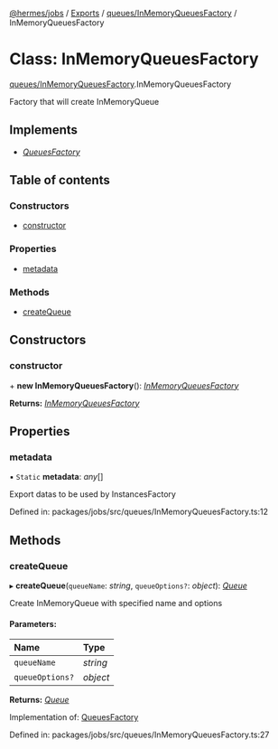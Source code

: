 [@hermes/jobs](../README.md) / [Exports](../modules.md) / [queues/InMemoryQueuesFactory](../modules/queues_inmemoryqueuesfactory.md) / InMemoryQueuesFactory

# Class: InMemoryQueuesFactory

[queues/InMemoryQueuesFactory](../modules/queues_inmemoryqueuesfactory.md).InMemoryQueuesFactory

Factory that will create InMemoryQueue

## Implements

* [*QueuesFactory*](../interfaces/queues_queuesfactory.queuesfactory.md)

## Table of contents

### Constructors

- [constructor](queues_inmemoryqueuesfactory.inmemoryqueuesfactory.md#constructor)

### Properties

- [metadata](queues_inmemoryqueuesfactory.inmemoryqueuesfactory.md#metadata)

### Methods

- [createQueue](queues_inmemoryqueuesfactory.inmemoryqueuesfactory.md#createqueue)

## Constructors

### constructor

\+ **new InMemoryQueuesFactory**(): [*InMemoryQueuesFactory*](queues_inmemoryqueuesfactory.inmemoryqueuesfactory.md)

**Returns:** [*InMemoryQueuesFactory*](queues_inmemoryqueuesfactory.inmemoryqueuesfactory.md)

## Properties

### metadata

▪ `Static` **metadata**: *any*[]

Export datas to be used by InstancesFactory

Defined in: packages/jobs/src/queues/InMemoryQueuesFactory.ts:12

## Methods

### createQueue

▸ **createQueue**(`queueName`: *string*, `queueOptions?`: *object*): [*Queue*](queues_queue.queue.md)

Create InMemoryQueue with specified name and options

#### Parameters:

Name | Type |
:------ | :------ |
`queueName` | *string* |
`queueOptions?` | *object* |

**Returns:** [*Queue*](queues_queue.queue.md)

Implementation of: [QueuesFactory](../interfaces/queues_queuesfactory.queuesfactory.md)

Defined in: packages/jobs/src/queues/InMemoryQueuesFactory.ts:27
